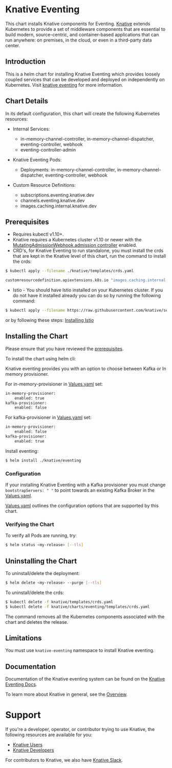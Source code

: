# Knative Eventing

This chart installs Knative components for Eventing.
[Knative](https://github.com/knative/) extends Kubernetes to provide a set of middleware components that are essential to build modern, source-centric, and container-based applications that can run anywhere: on premises, in the cloud, or even in a third-party data center.

## Introduction

This is a helm chart for installing Knative Eventing which provides loosely coupled services that can be developed and deployed on independently on Kubernetes. Visit [knative eventing](https://github.com/knative/eventing/blob/master/README.md) for more information.

## Chart Details

In its default configuration, this chart will create the following Kubernetes resources:

- Internal Services:
    - in-memory-channel-controller, in-memory-channel-dispatcher, eventing-controller, webhook
    - eventing-controller-admin

- Knative Eventing Pods:
    - Deployments: in-memory-channel-controller, in-memory-channel-dispatcher, eventing-controller, webhook

- Custom Resource Definitions:
    - subscriptions.eventing.knative.dev
    - channels.eventing.knative.dev
    - images.caching.internal.knative.dev

## Prerequisites

- Requires kubectl v1.10+.
- Knative requires a Kubernetes cluster v1.10 or newer with the
[MutatingAdmissionWebhook admission controller](https://kubernetes.io/docs/reference/access-authn-authz/admission-controllers/#how-do-i-turn-on-an-admission-controller)
enabled.
- CRD's, for Knative Eventing to run standalone, you must install the crds that are kept in the Knative level of this chart, run the command to install the crds:
```bash
$ kubectl apply --filename ./knative/templates/crds.yaml

customresourcedefinition.apiextensions.k8s.io "images.caching.internal.knative.dev" created
```
- Istio - You should have Istio installed on your Kubernetes cluster. If you do not have it installed already you can do so by running the following command:
```bash
$ kubectl apply --filename https://raw.githubusercontent.com/knative/serving/v0.2.3/third_party/istio-1.0.2/istio.yaml
```
or by following these steps:
[Installing Istio](https://github.com/knative/docs/blob/master/install/Knative-with-any-k8s.md#installing-istio)

## Installing the Chart

Please ensure that you have reviewed the [prerequisites](#prerequisites).

To install the chart using helm cli:

Knative eventing provides you with an option to choose between Kafka or In memory provisioner.

For in-memory-provisioner in [Values.yaml](./values.yaml) set:
```bash
in-memory-provisioner:
    enabled: true
kafka-provisioner:
    enabled: false
```
For kafka-provisioner in [Values.yaml](./values.yaml) set:
```bash
in-memory-provisioner:
    enabled: false
kafka-provisioner:
    enabled: true
```

Install eventing:
```bash
$ helm install ./knative/eventing
```

### Configuration

If your installing Knative Eventing with a Kafka provisioner you must change `bootstrapServers: " "` to point towards an existing Kafka Broker in the [Values.yaml](./charts/kafka-provisioner/values.yaml).

[Values.yaml](./values.yaml) outlines the configuration options that are supported by this chart.

### Verifying the Chart

To verify all Pods are running, try:
```bash
$ helm status <my-release> [--tls]
```

## Uninstalling the Chart

To uninstall/delete the deployment:
```bash
$ helm delete <my-release> --purge [--tls]
```

To uninstall/delete the crds:
```bash
$ kubectl delete -f knative/templates/crds.yaml
$ kubectl delete -f knative/charts/eventing/templates/crds.yaml
```

The command removes all the Kubernetes components associated with the chart and deletes the release.

## Limitations

You must use `knative-eventing` namespace to install Knative eventing.

## Documentation

Documentation of the Knative eventing system can be found on the [Knative Eventing Docs](https://github.com/knative/eventing/blob/master/README.md).

To learn more about Knative in general, see the [Overview](https://github.com/knative/docs/blob/master/README.md).

# Support

If you're a developer, operator, or contributor trying to use Knative, the
following resources are available for you:

- [Knative Users](https://groups.google.com/forum/#!forum/knative-users)
- [Knative Developers](https://groups.google.com/forum/#!forum/knative-dev)

For contributors to Knative, we also have [Knative Slack](https://slack.knative.dev).